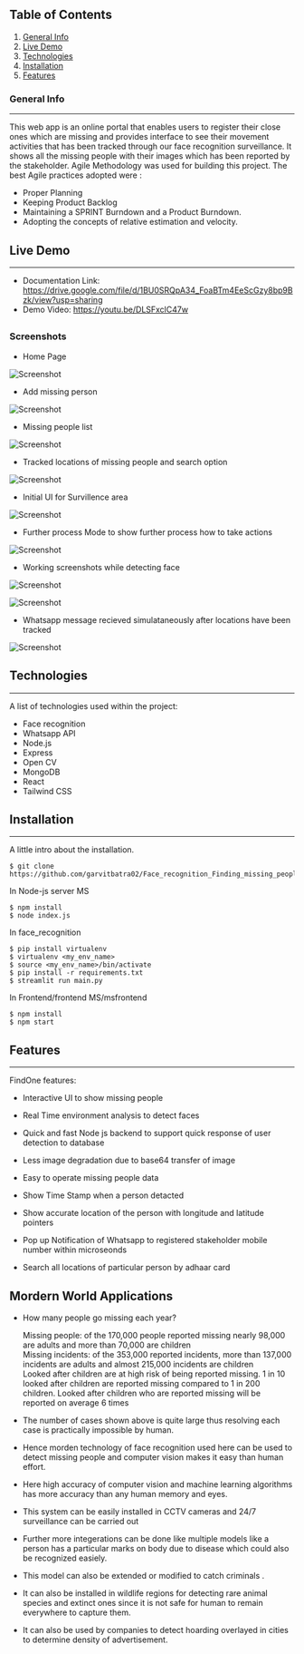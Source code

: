 
## Table of Contents
1. [General Info](#general-info)
2. [Live Demo](#live-demo)
3. [Technologies](#technologies)
4. [Installation](#installation)
5. [Features](#features)
### General Info
***
This web app is an online portal that enables users to register their close ones which are missing and provides interface to see their movement activities that has been tracked through our face recognition surveillance. It shows all the missing people with their images which has been reported by the stakeholder.  Agile Methodology was used for building this project. The best Agile practices adopted were :

* Proper Planning
* Keeping Product Backlog
* Maintaining a SPRINT Burndown and a Product Burndown.
* Adopting the concepts of relative estimation and velocity.



## Live Demo 
***


* Documentation Link: https://drive.google.com/file/d/1BU0SRQpA34_FoaBTm4EeScGzy8bp9Bzk/view?usp=sharing
* Demo Video: https://youtu.be/DLSFxclC47w

## 


### Screenshots
* Home Page

![Screenshot](./screenshots/Capture1.PNG)

* Add missing person

![Screenshot](./screenshots/Capture2.PNG) 

* Missing people list

![Screenshot](./screenshots/Capture3.PNG)

* Tracked locations of missing people and search option

![Screenshot](./screenshots/Capture4.PNG)

* Initial UI for Survillence area

![Screenshot](./screenshots/Capture5.PNG)

* Further process Mode to show further process how to take actions

![Screenshot](./screenshots/Capture6.PNG)

* Working screenshots while detecting face

![Screenshot](./screenshots/Capture7.PNG)

![Screenshot](./screenshots/Capture8.PNG)

* Whatsapp message recieved simulataneously after locations have been tracked

![Screenshot](./screenshots/capture9.jpeg)

## Technologies
***
A list of technologies used within the project:
* Face recognition
* Whatsapp API
* Node.js
* Express
* Open CV
* MongoDB
* React
* Tailwind CSS

## Installation
***
A little intro about the installation. 
```
$ git clone https://github.com/garvitbatra02/Face_recognition_Finding_missing_people

```
In Node-js server MS
```
$ npm install
$ node index.js

```
In face_recognition 
```
$ pip install virtualenv
$ virtualenv <my_env_name>
$ source <my_env_name>/bin/activate
$ pip install -r requirements.txt
$ streamlit run main.py

```
In Frontend/frontend MS/msfrontend 
```
$ npm install
$ npm start

```


## Features
***
FindOne features:
* Interactive UI to show missing people
* Real Time environment analysis to detect faces
* Quick and fast Node js backend to support quick response of user detection to database
* Less image degradation due to base64 transfer of image
* Easy to operate missing people data
* Show Time Stamp when a person detacted
* Show accurate location of the person with longitude and latitude pointers
* Pop up Notification of Whatsapp to registered stakeholder mobile number within microseonds

* Search all locations of particular person by adhaar card
## 



## Mordern World Applications


* How many people go missing each year?  

    Missing people: of the 170,000 people reported missing nearly 98,000 are adults and more than 70,000 are children  
    Missing incidents: of the 353,000 reported incidents, more than 137,000 incidents are adults and almost 215,000 incidents are children  
    Looked after children are at high risk of being reported missing. 1 in 10 looked after children are reported missing compared to 1 in 200 children. Looked after children who are reported missing will be reported on average 6 times  

* The number of cases shown above is quite large thus resolving each case is practically impossible by human.
* Hence morden technology of face recognition used here can be used to detect missing people and computer vision makes it easy than human effort.
* Here high accuracy of computer vision and machine learning algorithms has more accuracy than any human memory and eyes.
* This system can be easily installed in CCTV cameras and 24/7 surveillance can be carried out
* Further more integerations can be done like multiple models like a person has a particular marks on body due to disease which could also be recognized easiely.
* This model can also be extended or modified to catch criminals .
* It can also be installed in wildlife regions for detecting rare animal species and extinct ones since it is not safe for human to remain everywhere to capture them.
* It can also be used by companies to detect hoarding overlayed in cities to determine density of advertisement.

## 
